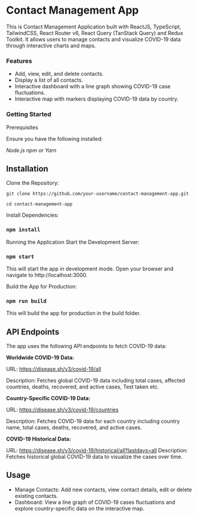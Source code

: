 # Contact Management App

This is Contact Management Application built with ReactJS, TypeScript, TailwindCSS, React Router v6, React Query (TanStack Query) and Redux Toolkit. It allows users to manage contacts and visualize COVID-19 data through interactive charts and maps.

### Features

- Add, view, edit, and delete contacts.
- Display a list of all contacts.
- Interactive dashboard with a line graph showing COVID-19 case fluctuations.
- Interactive map with markers displaying COVID-19 data by country.

### Getting Started

Prerequisites

Ensure you have the following installed:

*Node.js*
*npm or Yarn*

## Installation

Clone the Repository:

`git clone https://github.com/your-username/contact-management-app.git`

`cd contact-management-app`

Install Dependencies:

### `npm install`

Running the Application
Start the Development Server:

### `npm start`

This will start the app in development mode. Open your browser and navigate to http://localhost:3000.

Build the App for Production:

### `npm run build`

This will build the app for production in the build folder.

## API Endpoints

The app uses the following API endpoints to fetch COVID-19 data:


**Worldwide COVID-19 Data:**

URL: https://disease.sh/v3/covid-19/all

Description: Fetches global COVID-19 data including total cases, affected countries, deaths, recovered, and active cases, Test taken etc.


**Country-Specific COVID-19 Data:**

URL: https://disease.sh/v3/covid-19/countries

Description: Fetches COVID-19 data for each country including country name, total cases, deaths, recovered, and active cases.

**COVID-19 Historical Data:**

URL: https://disease.sh/v3/covid-19/historical/all?lastdays=all
Description: Fetches historical global COVID-19 data to visualize the cases over time.


## Usage

- Manage Contacts: Add new contacts, view contact details, edit or delete existing contacts.
- Dashboard: View a line graph of COVID-19 cases fluctuations and explore country-specific data on the interactive map.
